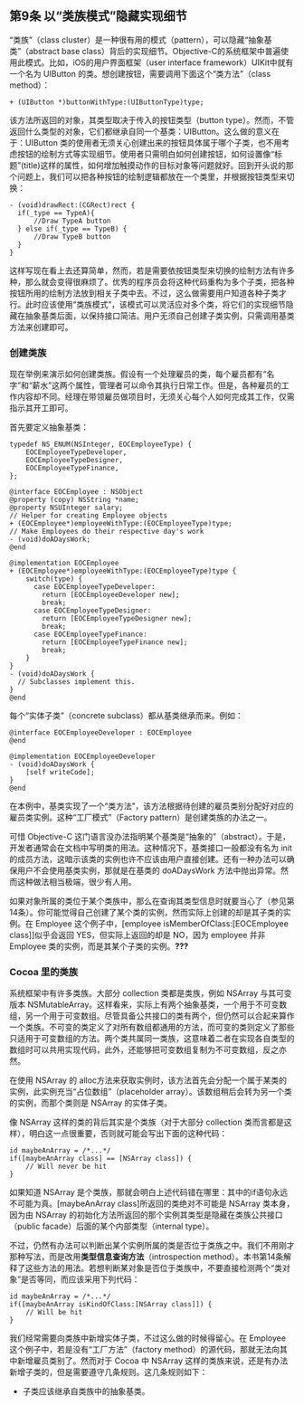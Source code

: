 ## 第9条 以“类族模式”隐藏实现细节

“类族”（class cluster）是一种很有用的模式（pattern），可以隐藏“抽象基类”（abstract base class）背后的实现细节。Objective-C的系统框架中普遍使用此模式。比如，iOS的用户界面框架（user interface framework）UIKit中就有一个名为 UIButton 的类。想创建按钮，需要调用下面这个“类方法”（class method）：

```
+ (UIButton *)buttonWithType:(UIButtonType)type;
```

该方法所返回的对象，其类型取决于传入的按钮类型（button type）。然而，不管返回什么类型的对象，它们都继承自同一个基类：UIButton。这么做的意义在于：UIButton 类的使用者无须关心创建出来的按钮具体属于哪个子类，也不用考虑按钮的绘制方式等实现细节。使用者只需明白如何创建按钮，如何设置像“标题”(title)这样的属性，如何增加触摸动作的目标对象等问题就好。回到开头说的那个问题上，我们可以把各种按钮的绘制逻辑都放在一个类里，并根据按钮类型来切换：

```
- (void)drawRect:(CGRect)rect {
  if(_type == TypeA){
      //Draw TypeA button
  } else if(_type == TypeB) {
      //Draw TypeB button
  }
}
```

这样写现在看上去还算简单，然而，若是需要依按钮类型来切换的绘制方法有许多种，那么就会变得很麻烦了。优秀的程序员会将这种代码重构为多个子类，把各种按钮所用的绘制方法放到相关子类中去。不过，这么做需要用户知道各种子类才行。此时应该使用“类族模式”，该模式可以灵活应对多个类，将它们的实现细节隐藏在抽象基类后面，以保持接口简洁。用户无须自己创建子类实例，只需调用基类方法来创建即可。

### 创建类族

现在举例来演示如何创建类族。假设有一个处理雇员的类，每个雇员都有“名字”和“薪水”这两个属性，管理者可以命令其执行日常工作。但是，各种雇员的工作内容却不同。经理在带领雇员做项目时，无须关心每个人如何完成其工作，仅需指示其开工即可。

首先要定义抽象基类：

```
typedef NS_ENUM(NSInteger, EOCEmployeeType) {
    EOCEmployeeTypeDeveloper,
    EOCEmployeeTypeDesigner,
    EOCEmployeeTypeFinance,
};

@interface EOCEmployee : NSObject
@property (copy) NSString *name;
@property NSUInteger salary;
// Helper for creating Employee objects
+ (EOCEmployee*)employeeWithType:(EOCEmployeeType)type;
// Make Employees do their respective day's work
- (void)doADaysWork;
@end

@implementation EOCEmployee
+ (EOCEmployee*)employeeWithType:(EOCEmployeeType)type {
    switch(type) {
      case EOCEmployeeTypeDeveloper:
        return [EOCEmployeeDeveloper new];
        break;
      case EOCEmployeeTypeDesigner:
        return [EOCEmployeeTypeDesigner new];
        break;
      case EOCEmployeeTypeFinance:
        return [EOCEmployeeTypeFinance new];
        break;
    }
}
- (void)doADaysWork {
  // Subclasses implement this.
}
@end
```

每个“实体子类”（concrete subclass）都从基类继承而来。例如：

```
@interface EOCEmployeeDeveloper : EOCEmployee
@end

@implementation EOCEmployeeDeveloper
- (void)doADaysWork {
    [self writeCode];
}
@end
```
在本例中，基类实现了一个“类方法”，该方法根据待创建的雇员类别分配好对应的雇员类实例。这种“工厂模式”（Factory pattern）是创建类族的办法之一。

可惜 Objective-C 这门语言没办法指明某个基类是“抽象的”（abstract）。于是，开发者通常会在文档中写明类的用法。这种情况下，基类接口一般都没有名为 init 的成员方法，这暗示该类的实例也许不应该由用户直接创建。还有一种办法可以确保用户不会使用基类实例，那就是在基类的 doADaysWork 方法中抛出异常。然而这种做法相当极端，很少有人用。

如果对象所属的类位于某个类族中，那么在查询其类型信息时就要当心了（参见第14条）。你可能觉得自己创建了某个类的实例，然而实际上创建的却是其子类的实例。在 Employee 这个例子中，[employee isMemberOfClass:[EOCEmployee class]]似乎会返回 YES，但实际上返回的却是 NO，因为 employee 并非 Employee 类的实例，而是其某个子类的实例。**???**

### Cocoa 里的类族

系统框架中有许多类族。大部分 collection 类都是类族，例如 NSArray 与其可变版本 NSMutableArray。这样看来，实际上有两个抽象基类，一个用于不可变数组，另一个用于可变数组。尽管具备公共接口的类有两个，但仍然可以合起来算作一个类族。不可变的类定义了对所有数组都通用的方法，而可变的类则定义了那些只适用于可变数组的方法。两个类共属同一类族，这意味着二者在实现各自类型的数组时可以共用实现代码，此外，还能够把可变数组复制为不可变数组，反之亦然。

在使用 NSArray 的 alloc方法来获取实例时，该方法首先会分配一个属于某类的实例，此实例充当“占位数组”（placeholder array）。该数组稍后会转为另一个类的实例，而那个类则是 NSArray 的实体子类。

像 NSArray 这样的类的背后其实是个类族（对于大部分 collection 类而言都是这样），明白这一点很重要，否则就可能会写出下面的这种代码：

```
id maybeAnArray = /*...*/
if([maybeAnArray class] == [NSArray class]) {
    // Will never be hit
}
```

如果知道 NSArray 是个类族，那就会明白上述代码错在哪里：其中的if语句永远不可能为真。[maybeAnArray class]所返回的类绝对不可能是 NSArray 类本身，因为由 NSArray 的初始化方法所返回的那个实例其类型是隐藏在类族公共接口（public facade）后面的某个内部类型（internal type）。

不过，仍然有办法可以判断出某个实例所属的类是否位于类族之中。我们不用刚才那种写法，而是改用**类型信息查询方法**（introspection method）。本书第14条解释了这些方法的用法。若想判断某对象是否位于类族中，不要直接检测两个“类对象”是否等同，而应该采用下列代码：

```
id maybeAnArray = /*...*/
if([maybeAnArray isKindOfClass:[NSArray class]]) {
    // Will be hit
}
```

我们经常需要向类族中新增实体子类，不过这么做的时候得留心。在 Employee 这个例子中，若是没有“工厂方法”（factory method）的源代码，那就无法向其中新增雇员类别了。然而对于 Cocoa 中 NSArray 这样的类族来说，还是有办法新增子类的，但是需要遵守几条规则。这几条规则如下：

* 子类应该继承自类族中的抽象基类。








